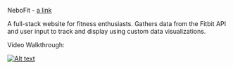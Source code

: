 NeboFit - [a link](nebofitness.com)

A full-stack website for fitness enthusiasts. Gathers data from the Fitbit API and user input to track and display using custom data visualizations. 

Video Walkthrough:

[![Alt text](https://img.youtube.com/vi/VMffwVQbLNs/0.jpg)](https://www.youtube.com/watch?v=VMffwVQbLNs)
